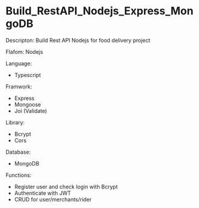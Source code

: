 # Build_RestAPI_Nodejs_Express_MongoDB

Descripton:
Build Rest API Nodejs for food delivery project

Flafom: Nodejs

Language: 
+ Typescript

Framwork: 
+ Express
+ Mongoose
+ Joi (Validate)

Library:
+ Bcrypt
+ Cors

Database:
+ MongoDB

Functions:
+ Register user and check login with Bcrypt
+ Authenticate with JWT
+ CRUD for user/merchants/rider
